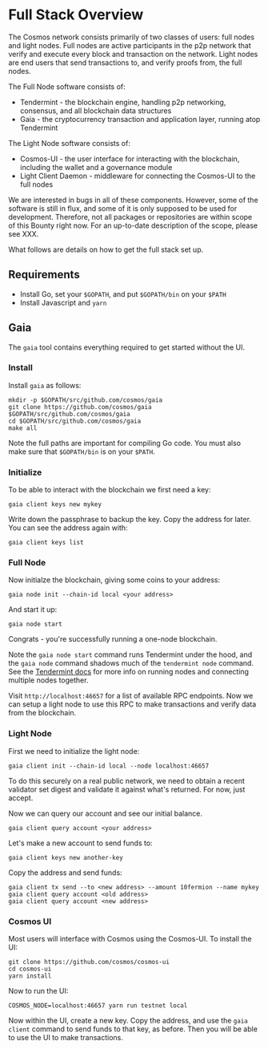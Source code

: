 # Full Stack Overview

The Cosmos network consists primarily of two classes of users: full nodes and light nodes. 
Full nodes are active participants in the p2p network that verify and execute every block and transaction on the network.
Light nodes are end users that send transactions to, and verify proofs from, the full nodes.

The Full Node software consists of:

- Tendermint - the blockchain engine, handling p2p networking, consensus, and all blockchain data structures
- Gaia - the cryptocurrency transaction and application layer, running atop Tendermint

The Light Node software consists of:

- Cosmos-UI - the user interface for interacting with the blockchain, including the wallet and a governance module
- Light Client Daemon - middleware for connecting the Cosmos-UI to the full nodes

We are interested in bugs in all of these components.
However, some of the software is still in flux, and some of it is only supposed to be used for development.
Therefore, not all packages or repositories are within scope of this Bounty right now.
For an up-to-date description of the scope, please see XXX.

What follows are details on how to get the full stack set up.

## Requirements 

- Install Go, set your `$GOPATH`, and put `$GOPATH/bin` on your `$PATH`
- Install Javascript and `yarn`

## Gaia

The `gaia` tool contains everything required to get started without the UI.

### Install

Install `gaia` as follows:

```
mkdir -p $GOPATH/src/github.com/cosmos/gaia
git clone https://github.com/cosmos/gaia $GOPATH/src/github.com/cosmos/gaia
cd $GOPATH/src/github.com/cosmos/gaia
make all
```

Note the full paths are important for compiling Go code.
You must also make sure that `$GOPATH/bin` is on your `$PATH`.


### Initialize

To be able to interact with the blockchain we first need a key:

```
gaia client keys new mykey
```

Write down the passphrase to backup the key. Copy the address for later.
You can see the address again with:

```
gaia client keys list
```

### Full Node

Now initialze the blockchain, giving some coins to your address:

```
gaia node init --chain-id local <your address>
```

And start it up:

```
gaia node start
```

Congrats - you're successfully running a one-node blockchain.

Note the `gaia node start` command runs Tendermint under the hood,
and the `gaia node` command shadows much of the `tendermint node` command.
See the [Tendermint docs](https://tendermint.readthedocs.io/en/master/using-tendermint.html#using-tendermint) 
for more info on running nodes and connecting multiple nodes together.

Visit `http://localhost:46657` for a list of available RPC endpoints.
Now we can setup a light node to use this RPC to make transactions
and verify data from the blockchain.

### Light Node

First we need to initialize the light node:

```
gaia client init --chain-id local --node localhost:46657
```

To do this securely on a real public network, we need to obtain a recent validator set digest
and validate it against what's returned. For now, just accept.

Now we can query our account and see our initial balance.

```
gaia client query account <your address>
```

Let's make a new account to send funds to:

```
gaia client keys new another-key
```

Copy the address and send funds:

```
gaia client tx send --to <new address> --amount 10fermion --name mykey
gaia client query account <old address>
gaia client query account <new address>
```

### Cosmos UI

Most users will interface with Cosmos using the Cosmos-UI.
To install the UI:

```
git clone https://github.com/cosmos/cosmos-ui
cd cosmos-ui
yarn install
```

Now to run the UI:

```
COSMOS_NODE=localhost:46657 yarn run testnet local
```

Now within the UI, create a new key. Copy the address,
and use the `gaia client` command to send funds to that key, as before.
Then you will be able to use the UI to make transactions.
